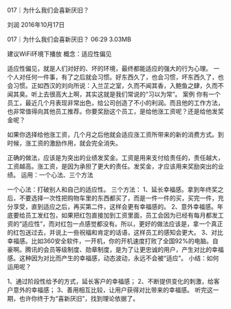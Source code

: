 017｜为什么我们会喜新厌旧？


刘润
2016年10月17日

017｜为什么我们会喜新厌旧？
06:29 3.03MB

建议WiFi环境下播放
概念：适应性偏见

适应性偏见，就是人们对好的、坏的环境，最终都能适应的强大的行为心理。
一个人对任何一件事，有了之后就会习惯。好东西久了，也会习惯，坏东西久了，也会习惯。正如西汉的刘向所说：入兰芷之室，久而不闻其香，入鲍鱼之肆，久而不闻其臭。听上去很高大上啊，其实这就是我们常说的“习以为常”。
案例
你有一个员工，最近几个月表现非常出色，给公司创造了不小的利润。而且他的工作方法，也非常值得向其他员工推荐。你要奖励这个员工，是给他涨工资呢？还是给他发奖金呢？

如果你选择给他涨工资，几个月之后他就会适应涨工资所带来的新的消费方式。到时候，涨工资的激励作用，就会完全消失。

正确的做法，应该是为突出的业绩发奖金。工资是用来支付给责任的，责任越大，工资越高。涨工资，是因为承担了更大的责任。发奖金，才应该用来奖励突出的业绩。
运用：一个心法、三个方法

一个心法：打破别人和自己的适应性。
三个方法：
1、延长幸福感。拿到年终奖之后，不要选择一次性把购物车里的东西都买了，而是一件一件的买，买完一件，充分享受，直到适应之后，再买第二件，这样会更有幸福感的。
2、意外幸福感。年底要给员工发红包，如果把红包直接加到工资里面，员工会因为已经有每月都发工资的“适应性”，而对红包一点感觉都没有。所以，更好的做法应该是，拿一个真正的红包送过去，并说上一些祝福和肯定的话语，这样员工的感知会更大。
3、对比幸福感。比如360安全软件，一开机，你的开机速度打败了全国92%的电脑。自豪啊。腾讯的会员等级制度、勋章制度，是为了让更忠诚的用户，产生对比的幸福感。这种因为对比而产生的幸福感，动态波动，永远不会被“适应”。
小结：如何运用呢？

1、通过阶段性给予的方式，延长客户的幸福感；
2、不断提供变化的刺激，给客户意外的幸福感；
3、善用相互比较，让用户获得对比带来的幸福感。
听完这一期，也许你终于为“喜新厌旧”，找到理论依据了。    
